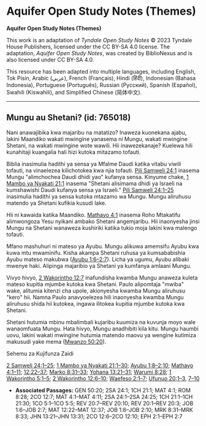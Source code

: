 # Aquifer Open Study Notes (Themes)

**Aquifer Open Study Notes (Themes)**

This work is an adaptation of *Tyndale Open Study Notes* © 2023 Tyndale House Publishers, licensed under the CC BY\-SA 4\.0 license. The adaptation, *Aquifer Open Study Notes*, was created by BiblioNexus and is also licensed under CC BY\-SA 4\.0\.

This resource has been adapted into multiple languages, including English, Tok Pisin, Arabic (عربي), French (Français), Hindi (हिंदी), Indonesian (Bahasa Indonesia), Portuguese (Português), Russian (Русский), Spanish (Español), Swahili (Kiswahili), and Simplified Chinese (简体中文).



--------------------------------

## Mungu au Shetani? (id: 765018)

Nani anawajibika kwa majaribu na matatizo? Inaweza kuonekana ajabu, lakini Maandiko wakati mwingine yanasema ni Mungu, wakati mwingine Shetani, na wakati mwingine wote wawili. Hii inawezekanaje? Kuelewa hili kunahitaji kuangalia hali hizi kutoka mitazamo tofauti.

Biblia inasimulia hadithi ya sensa ya Mfalme Daudi katika vitabu viwili tofauti, na vinaelezea kilichotokea kwa njia tofauti. [Pili Samweli 24:1](https://ref.ly/2Sam24:1) inasema Mungu "alimchochea Daudi dhidi yao" kufanya sensa. Kinyume chake, [1 Mambo ya Nyakati 21:1](https://ref.ly/1Chr21:1) inasema "Shetani alisimama dhidi ya Israeli na kumshawishi Daudi kufanya sensa ya Israeli." [Pili Samweli 24:1–25](https://ref.ly/2Sam24:1-2Sam24:25) inasimulia hadithi ya sensa kutoka mtazamo wa Mungu. Mungu aliruhusu matendo ya Shetani kufikia kusudi lake.

Hii ni kawaida katika Maandiko. [Mathayo 4:1](https://ref.ly/Matt4:1) inasema Roho Mtakatifu alimwongoza Yesu nyikani ambako Shetani angemjaribu. Hii inaonyesha jinsi Mungu na Shetani wanaweza kushiriki katika tukio moja lakini kwa malengo tofauti.

Mfano mashuhuri ni mateso ya Ayubu. Mungu alikuwa amemsifu Ayubu kwa kuwa mtu mwaminifu. Kisha akampa Shetani ruhusa ya kumsababishia Ayubu mateso makubwa ([Ayubu 1:6–2:7](https://ref.ly/Job1:6-Job2:7)). Licha ya ugumu, Ayubu alibaki mwenye haki. Alipinga majaribio ya Shetani ya kumfanya amlaani Mungu.

Vivyo hivyo, [2 Wakorintho 12:7](https://ref.ly/2Cor12:7) inafundisha kwamba Mungu anaweza kuleta mateso kupitia mjumbe kutoka kwa Shetani. Paulo alipomtaja "mwiba" wake, alitumia kitenzi cha upole, akionyesha kwamba Mungu aliruhusu "kero" hii. Namna Paulo anavyoelezea hili inaonyesha kwamba Mungu aliruhusu shida hii kutokea, ingawa ilitokea kupitia mjumbe kutoka kwa Shetani.

Shetani hutumia mbinu mbalimbali kujaribu kuumiza na kuvunja moyo wale wanaomfuata Mungu. Hata hivyo, Mungu anadhibiti kila kitu. Mungu haumbi uovu, lakini wakati mwingine hutumia matendo maovu ya wengine kutimiza makusudi yake mema ([Mwanzo 50:20](https://ref.ly/Gen50:20)).

Sehemu za Kujifunza Zaidi

[2 Samweli 24:1–25](https://ref.ly/2Sam24:1-2Sam24:25); [1 Mambo ya Nyakati 21:1–30](https://ref.ly/1Chr21:1-1Chr21:30); [Ayubu 1:8–2:10](https://ref.ly/Job1:8-Job2:10); [Mathayo 4:1–11](https://ref.ly/Matt4:1-Matt4:11); [12:22–37](https://ref.ly/Matt12:22-Matt12:37); [Marko 8:31–33](https://ref.ly/Mark8:31-Mark8:33); [Yohana 13:21–31](https://ref.ly/John13:21-John13:31); [Warumi 8:28](https://ref.ly/Rom8:28); [1 Wakorintho 5:1–5](https://ref.ly/1Cor5:1-1Cor5:5); [2 Wakorintho 12:6–10](https://ref.ly/2Cor12:6-2Cor12:10); [Waefeso 2:1–7](https://ref.ly/Eph2:1-Eph2:7); [Ufunuo 20:1–3](https://ref.ly/Rev20:1-Rev20:3), [7–10](https://ref.ly/Rev20:7-Rev20:10)

* **Associated Passages:** GEN 50:20; 2SA 24:1; 1CH 21:1; MAT 4:1; ROM 8:28; 2CO 12:7; MAT 4:1–MAT 4:11; 2SA 24:1–2SA 24:25; 1CH 21:1–1CH 21:30; 1CO 5:1–1CO 5:5; REV 20:7–REV 20:10; REV 20:1–REV 20:3; JOB 1:6–JOB 2:7; MAT 12:22–MAT 12:37; JOB 1:8–JOB 2:10; MRK 8:31–MRK 8:33; JHN 13:21–JHN 13:31; 2CO 12:6–2CO 12:10; EPH 2:1–EPH 2:7


